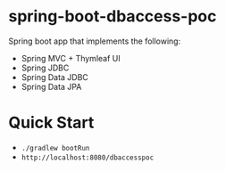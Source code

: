 # spring-boot-dbaccess-poc
Spring boot app that implements the following:
* Spring MVC + Thymleaf UI
* Spring JDBC
* Spring Data JDBC
* Spring Data JPA

# Quick Start
* ```./gradlew bootRun```
* ```http://localhost:8080/dbaccesspoc```


